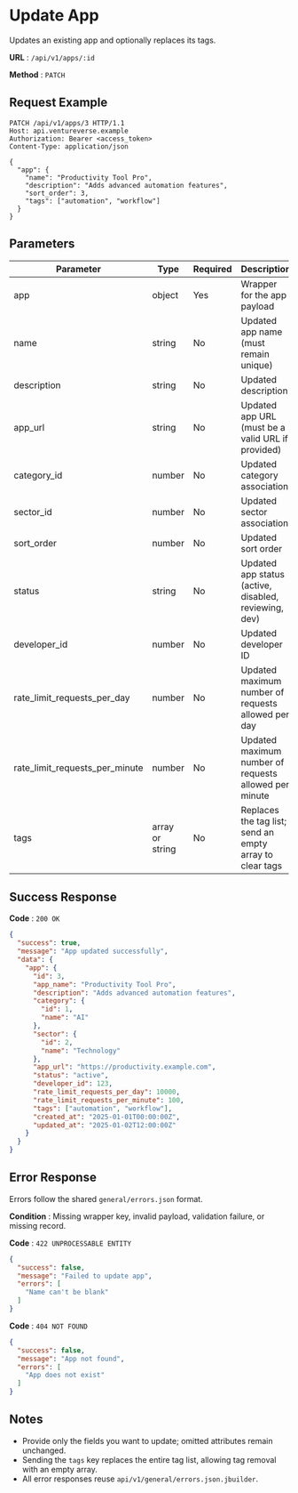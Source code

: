 # Update App

Updates an existing app and optionally replaces its tags.

**URL** : `/api/v1/apps/:id`

**Method** : `PATCH`

## Request Example

```http
PATCH /api/v1/apps/3 HTTP/1.1
Host: api.ventureverse.example
Authorization: Bearer <access_token>
Content-Type: application/json

{
  "app": {
    "name": "Productivity Tool Pro",
    "description": "Adds advanced automation features",
    "sort_order": 3,
    "tags": ["automation", "workflow"]
  }
}
```

## Parameters

| Parameter | Type | Required | Description |
|-----------|------|----------|-------------|
| app | object | Yes | Wrapper for the app payload |
| name | string | No | Updated app name (must remain unique) |
| description | string | No | Updated description |
| app_url | string | No | Updated app URL (must be a valid URL if provided) |
| category_id | number | No | Updated category association |
| sector_id | number | No | Updated sector association |
| sort_order | number | No | Updated sort order |
| status | string | No | Updated app status (active, disabled, reviewing, dev) |
| developer_id | number | No | Updated developer ID |
| rate_limit_requests_per_day | number | No | Updated maximum number of requests allowed per day |
| rate_limit_requests_per_minute | number | No | Updated maximum number of requests allowed per minute |
| tags | array<string> or string | No | Replaces the tag list; send an empty array to clear tags |

## Success Response

**Code** : `200 OK`

```json
{
  "success": true,
  "message": "App updated successfully",
  "data": {
    "app": {
      "id": 3,
      "app_name": "Productivity Tool Pro",
      "description": "Adds advanced automation features",
      "category": {
        "id": 1,
        "name": "AI"
      },
      "sector": {
        "id": 2,
        "name": "Technology"
      },
      "app_url": "https://productivity.example.com",
      "status": "active",
      "developer_id": 123,
      "rate_limit_requests_per_day": 10000,
      "rate_limit_requests_per_minute": 100,
      "tags": ["automation", "workflow"],
      "created_at": "2025-01-01T00:00:00Z",
      "updated_at": "2025-01-02T12:00:00Z"
    }
  }
}
```

## Error Response

Errors follow the shared `general/errors.json` format.

**Condition** : Missing wrapper key, invalid payload, validation failure, or missing record.

**Code** : `422 UNPROCESSABLE ENTITY`

```json
{
  "success": false,
  "message": "Failed to update app",
  "errors": [
    "Name can't be blank"
  ]
}
```

**Code** : `404 NOT FOUND`

```json
{
  "success": false,
  "message": "App not found",
  "errors": [
    "App does not exist"
  ]
}
```

## Notes

- Provide only the fields you want to update; omitted attributes remain unchanged.
- Sending the `tags` key replaces the entire tag list, allowing tag removal with an empty array.
- All error responses reuse `api/v1/general/errors.json.jbuilder`.

